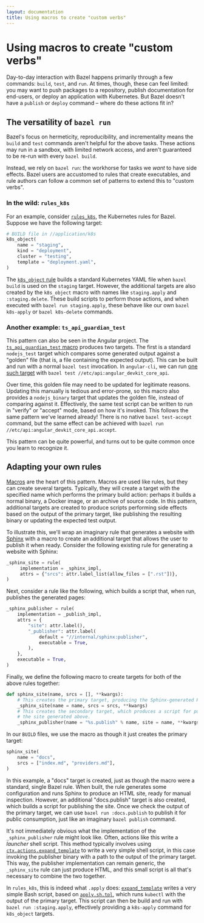 ```yaml
---
layout: documentation
title: Using macros to create "custom verbs"
---
```


# Using macros to create "custom verbs"

Day-to-day interaction with Bazel happens primarily through a few commands:
`build`, `test`, and `run`. At times, though, these can feel limited: you may want to
push packages to a repository, publish documentation for end-users, or deploy
an application with Kubernetes. But Bazel doesn't have a `publish` or
`deploy` command – where do these actions fit in?

## The versatility of `bazel run`

Bazel's focus on hermeticity, reproducibility, and incrementality means the
`build` and `test` commands aren't helpful for the above tasks. These actions
may run in a sandbox, with limited network access, and aren't guaranteed to be
re-run with every `bazel build`.

Instead, we rely on `bazel run`: the workhorse for tasks we *want* to have side
effects. Bazel users are accustomed to rules that create executables, and rule
authors can follow a common set of patterns to extend this to "custom verbs".

### In the wild: `rules_k8s`
For an example, consider [`rules_k8s`](https://github.com/bazelbuild/rules_k8s),
the Kubernetes rules for Bazel. Suppose we have the following target:

```python
# BUILD file in //application/k8s
k8s_object(
    name = "staging",
    kind = "deployment",
    cluster = "testing",
    template = "deployment.yaml",
)
```

The [`k8s_object` rule](https://github.com/bazelbuild/rules_k8s#usage) builds a
standard Kubernetes YAML file when `bazel build` is used on the `staging`
target. However, the additional targets are also created by the `k8s_object`
macro with names like `staging.apply` and `:staging.delete`. These build
scripts to perform those actions, and when executed with `bazel run
staging.apply`, these behave like our own `bazel k8s-apply` or `bazel
k8s-delete` commands.

### Another example: `ts_api_guardian_test`

This pattern can also be seen in the Angular project. The
[`ts_api_guardian_test` macro](https://github.com/angular/angular/blob/16ac611a8410e6bcef8ffc779f488ca4fa102155/tools/ts-api-guardian/index.bzl#L22)
produces two targets. The first is a standard `nodejs_test` target which compares
some generated output against a "golden" file (that is, a file containing the
expected output). This can be built and run with a normal `bazel
test` invocation. In `angular-cli`, we can run [one such
target](https://github.com/angular/angular-cli/blob/e1269cb520871ee29b1a4eec6e6c0e4a94f0b5fc/etc/api/BUILD)
with `bazel test //etc/api:angular_devkit_core_api`.

Over time, this golden file may need to be updated for legitimate reasons.
Updating this manually is tedious and error-prone, so this macro also provides
a `nodejs_binary` target that updates the golden file, instead of comparing
against it. Effectively, the same test script can be written to run in "verify"
or "accept" mode, based on how it's invoked. This follows the same pattern
we've learned already! There is no native `bazel test-accept` command, but the
same effect can be achieved with `bazel run //etc/api:angular_devkit_core_api.accept`.

This pattern can be quite powerful, and turns out to be quite common once you
learn to recognize it.

## Adapting your own rules

[Macros](macros.html) are the heart of this pattern. Macros are used like
rules, but they can create several targets. Typically, they will create a
target with the specified name which performs the primary build action: perhaps
it builds a normal binary, a Docker image, or an archive of source code. In
this pattern, additional targets are created to produce scripts performing side
effects based on the output of the primary target, like publishing the
resulting binary or updating the expected test output.

To illustrate this, we'll wrap an imaginary rule that generates a website with
[Sphinx](https://www.sphinx-doc.org) with a macro to create an additional
target that allows the user to publish it when ready. Consider the following
existing rule for generating a website with Sphinx:

```python
_sphinx_site = rule(
     implementation = _sphinx_impl,
     attrs = {"srcs": attr.label_list(allow_files = [".rst"])},
)
```

Next, consider a rule like the following, which builds a script that, when run,
publishes the generated pages:

```python
_sphinx_publisher = rule(
    implementation = _publish_impl,
    attrs = {
        "site": attr.label(),
        "_publisher": attr.label(
            default = "//internal/sphinx:publisher",
            executable = True,
        ),
    },
    executable = True,
)
```

Finally, we define the following macro to create targets for both of the above
rules together:

```python
def sphinx_site(name, srcs = [], **kwargs):
    # This creates the primary target, producing the Sphinx-generated HTML.
    _sphinx_site(name = name, srcs = srcs, **kwargs)
    # This creates the secondary target, which produces a script for publishing
    # the site generated above.
    _sphinx_publisher(name = "%s.publish" % name, site = name, **kwargs)
```

In our `BUILD` files, we use the macro as though it just creates the primary target:

```python
sphinx_site(
    name = "docs",
    srcs = ["index.md", "providers.md"],
)
```

In this example, a "docs" target is created, just as though the macro were a
standard, single Bazel rule. When built, the rule generates some configuration
and runs Sphinx to produce an HTML site, ready for manual inspection. However,
an additional "docs.publish" target is also created, which builds a script for
publishing the site. Once we check the output of the primary target, we can use
`bazel run :docs.publish` to publish it for public consumption, just like an
imaginary `bazel publish` command.


It's not immediately obvious what the implementation of the `_sphinx_publisher`
rule might look like. Often, actions like this write a _launcher_ shell script.
This method typically involves using
[`ctx.actions.expand_template`](lib/actions.html#expand_template)
to write a very simple shell script, in this case invoking the publisher binary
with a path to the output of the primary target. This way, the publisher
implementation can remain generic, the `_sphinx_site` rule can just produce
HTML, and this small script is all that's necessary to combine the two
together.


In `rules_k8s`, this is indeed what `.apply` does:
[`expand_template`](https://github.com/bazelbuild/rules_k8s/blob/f10e7025df7651f47a76abf1db5ade1ffeb0c6ac/k8s/object.bzl#L213-L241)
writes a very simple Bash script, based on
[`apply.sh.tpl`](https://github.com/bazelbuild/rules_k8s/blob/f10e7025df7651f47a76abf1db5ade1ffeb0c6ac/k8s/apply.sh.tpl),
which runs `kubectl` with the output of the primary target. This script can
then be build and run with `bazel run :staging.apply`, effectively providing a
`k8s-apply` command for `k8s_object` targets.
